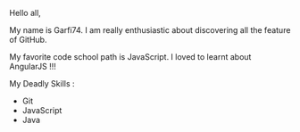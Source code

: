 Hello all,

My name is Garfi74. I am really enthusiastic about discovering all the feature of GitHub.

My favorite code school path is JavaScript. I loved to learnt about AngularJS !!!

My Deadly Skills :
* Git
* JavaScript
* Java